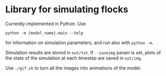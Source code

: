 # Library for simulating flocks

Currently implemented in Python. Use

```
python -m {model_name}.main --help
```

for information on simulation parameters, and run also with `python -m`.

Simulation results are stored in `out/txt`. If `--saveimg` param is set, plots
of the state of the simulation at each timestep are saved in `out/img`.

Use `./gif.sh` to turn all the images into animations of the model.
